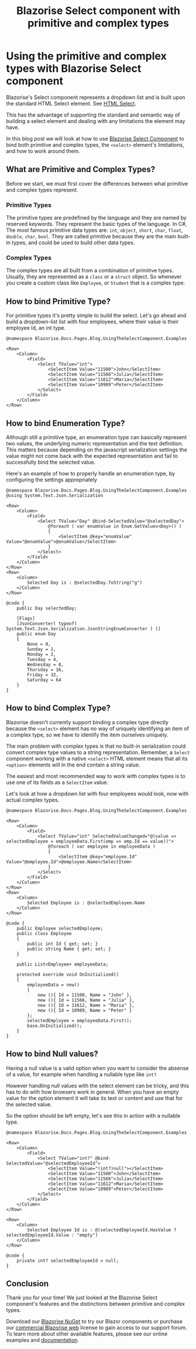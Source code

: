 ﻿---
title: Blazorise Select component with primitive and complex types
description: In this blog post we will look at how to use Blazorise Select Component to bind both primitive and complex types, the select element's limitations, and how to work around them.
permalink: /blog/how-to-handle-select-with-primitive-and-complex-types
canonical: /blog/how-to-handle-select-with-primitive-and-complex-types
image-url: img/Blazorise-Select-Component.png
image-title: How to handle binding of primitive and complex types with Blazorise Select component
author-name: David Moreira
author-image: "/assets/img/authors/david.png"
category: How To Guides
posted-on: July 1st, 2022
read-time: 4 min
---

# Using the primitive and complex types with Blazorise Select component

Blazorise's Select component represents a dropdown list and is built upon the standard HTML Select element. See [HTML Select](https://developer.mozilla.org/en-US/docs/Web/HTML/Element/select).

This has the advantage of supporting the standard and semantic way of building a select element and dealing with any limitations the element may have.

In this blog post we will look at how to use [Blazorise Select Component](docs/components/select) to bind both primitive and complex types, the `<select>` element's limitations, and how to work around them.

## What are Primitive and Complex Types?

Before we start, we must first cover the differences between what primitive and complex types represent.

### Primitive Types

The primitive types are predefined by the language and they are named by reserved keywords. They represent the basic types of the language. In C#, The most famous primitive data types are: `int`, `object`, `short`, `char`, `float`, `double`, `char`, `bool`. They are called primitive because they are the main built-in types, and could be used to build other data types.

### Complex Types

The complex types are all built from a combination of primitive types.  Usually, they are represented as a `class` or a `struct` object. So whenever you create a custom class like `Employee`, or `Student` that is a complex type.

## How to bind Primitive Type?

For primitive types it's pretty simple to build the select. Let's go ahead and build a dropdown-list list with four employees, where their value is their employee Id, an int type.

```html|SelectComponentWithPrimitiveTypeExample.razor
@namespace Blazorise.Docs.Pages.Blog.UsingTheSelectComponent.Examples

<Row>
    <Column>
        <Field>
            <Select TValue="int">
                <SelectItem Value="11500">John</SelectItem>
                <SelectItem Value="11566">Julia</SelectItem>
                <SelectItem Value="11612">Maria</SelectItem>
                <SelectItem Value="10989">Peter</SelectItem>
            </Select>
        </Field>
    </Column>
</Row>
```

## How to bind Enumeration Type?

Although still a primitive type, an enumeration type can basically represent two values, the underlying numeric representation and the text definition. This matters because depending on the javascript serialization settings the value might not come back with the expected representation and fail to successfully bind the selected value.

Here's an example of how to properly handle an enumeration type, by configuring the settings appropriately

```html|SelectComponentWithEnumTypeExample.razor
@namespace Blazorise.Docs.Pages.Blog.UsingTheSelectComponent.Examples
@using System.Text.Json.Serialization

<Row>
    <Column>
        <Field>
            <Select TValue="Day" @bind-SelectedValue="@selectedDay">
                @foreach ( var enumValue in Enum.GetValues<Day>() )
                {
                    <SelectItem @key="enumValue" Value="@enumValue">@enumValue</SelectItem>
                }
            </Select>
        </Field>
    </Column>
</Row>
<Row>
    <Column>
        Selected Day is : @selectedDay.ToString("g")
    </Column>
</Row>

@code {
    public Day selectedDay;

    [Flags]
    [JsonConverter( typeof( System.Text.Json.Serialization.JsonStringEnumConverter ) )]
    public enum Day
    {
        None = 0,
        Sunday = 1,
        Monday = 2,
        Tuesday = 4,
        Wednesday = 8,
        Thursday = 16,
        Friday = 32,
        Saturday = 64
    }
}
```

## How to bind Complex Type?

Blazorise doesn't currently support binding a complex type directly because the `<select>` element has no way of uniquely identifying an item of a complex type, so we have to identify the item ourselves uniquely.

The main problem with complex types is that no built-in serialization could convert complex type values to a string representation. Remember, a `Select` component working with a native `<select>` HTML element means that all its `<option>` elements will in the end contain a string value.

The easiest and most recommended way to work with complex types is to use one of its fields as a `SelectItem` value.

Let's look at how a dropdown list with four employees would look, now with actual complex types.

```html|SelectComponentWithComplexTypeExample.razor
@namespace Blazorise.Docs.Pages.Blog.UsingTheSelectComponent.Examples

<Row>
    <Column>
        <Field>
            <Select TValue="int" SelectedValueChanged="@(value => selectedEmployee = employeeData.First(emp => emp.Id == value))">
                @foreach ( var employee in employeeData )
                {
                    <SelectItem @key="employee.Id" Value="@employee.Id">@employee.Name</SelectItem>
                }
            </Select>
        </Field>
    </Column>
</Row>
<Row>
    <Column>
        Selected Employee is : @selectedEmployee.Name
    </Column>
</Row>

@code {
    public Employee selectedEmployee;
    public class Employee
    {
        public int Id { get; set; }
        public string Name { get; set; }
    }

    public List<Employee> employeeData;

    protected override void OnInitialized()
    {
        employeeData = new()
        {
            new (){ Id = 11500, Name = "John" },
            new (){ Id = 11566, Name = "Julia" },
            new (){ Id = 11612, Name = "Maria" },
            new (){ Id = 10989, Name = "Peter" }
        };
        selectedEmployee = employeeData.First();
        base.OnInitialized();
    }
}
```

## How to bind Null values?

Having a null value is a valid option when you want to consider the absense of a value, for example when handling a nullable type like `int?`

However handling null values with the select element can be tricky, and this has to do with how browsers work in general. When you have an empty value for the option element it will take its text or content and use that for the selected value.

So the option should be left empty, let's see this in action with a nullable type.

```html|SelectComponentWithNullableTypeExample.razor
@namespace Blazorise.Docs.Pages.Blog.UsingTheSelectComponent.Examples

<Row>
    <Column>
        <Field>
            <Select TValue="int?" @bind-SelectedValue="@selectedEmployeeId">
                <SelectItem Value="(int?)null"></SelectItem>
                <SelectItem Value="11500">John</SelectItem>
                <SelectItem Value="11566">Julia</SelectItem>
                <SelectItem Value="11612">Maria</SelectItem>
                <SelectItem Value="10989">Peter</SelectItem>
            </Select>
        </Field>
    </Column>
</Row>

<Row>
    <Column>
        Selected Employee Id is : @(selectedEmployeeId.HasValue ? selectedEmployeeId.Value : "empty")
    </Column>
</Row>

@code {
    private int? selectedEmployeeId = null;
}
```

## Conclusion

Thank you for your time! We just looked at the Blazorise Select component's features and the distinctions between primitive and complex types.

Download our [Blazorise NuGet](https://www.nuget.org/profiles/Megabit) to try our Blazor components or purchase our [commercial Blazorise web](commercial/) license to gain access to our support forum. To learn more about other available features, please see our online examples and [documentation](docs).